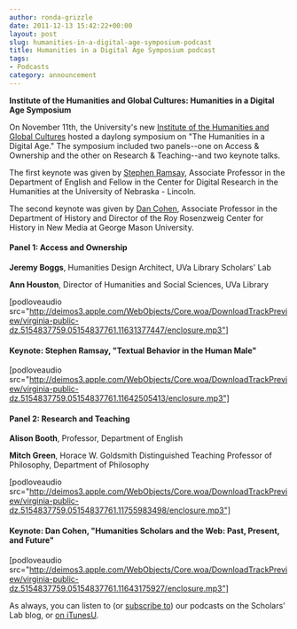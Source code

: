 ```yaml
---
author: ronda-grizzle
date: 2011-12-13 15:42:22+00:00
layout: post
slug: humanities-in-a-digital-age-symposium-podcast
title: Humanities in a Digital Age Symposium podcast
tags:
- Podcasts
category: announcement
---
```


**Institute of the Humanities and Global Cultures: Humanities in a Digital Age Symposium**


On November 11th, the University's new [Institute of the Humanities and Global Cultures](http://www.virginia.edu/humanities/) hosted a daylong symposium on "The Humanities in a Digital Age." The symposium included two panels--one on Access & Ownership and the other on Research & Teaching--and two keynote talks.





The first keynote was given by [Stephen Ramsay](http://english.unl.edu/faculty/profs/sramsay.html), Associate Professor in the Department of English and Fellow in the Center for Digital Research in the Humanities at the University of Nebraska - Lincoln.





The second keynote was given by [Dan Cohen](http://www.dancohen.org/), Associate Professor in the Department of History and Director of the Roy Rosenzweig Center for History in New Media at George Mason University.




#### Panel 1: Access and Ownership




**Jeremy Boggs**, Humanities Design Architect, UVa Library Scholars' Lab  

**Ann Houston**, Director of Humanities and Social Sciences, UVa Library




[podloveaudio src="http://deimos3.apple.com/WebObjects/Core.woa/DownloadTrackPreview/virginia-public-dz.5154837759.05154837761.11631377447/enclosure.mp3"]





#### Keynote: Stephen Ramsay, "Textual Behavior in the Human Male"




[podloveaudio src="http://deimos3.apple.com/WebObjects/Core.woa/DownloadTrackPreview/virginia-public-dz.5154837759.05154837761.11642505413/enclosure.mp3"]





#### Panel 2: Research and Teaching




**Alison Booth**, Professor, Department of English  

**Mitch Green**, Horace W. Goldsmith Distinguished Teaching Professor of Philosophy, Department of Philosophy




[podloveaudio src="http://deimos3.apple.com/WebObjects/Core.woa/DownloadTrackPreview/virginia-public-dz.5154837759.05154837761.11755983498/enclosure.mp3"]





#### Keynote: Dan Cohen, "Humanities Scholars and the Web: Past, Present, and Future"




[podloveaudio src="http://deimos3.apple.com/WebObjects/Core.woa/DownloadTrackPreview/virginia-public-dz.5154837759.05154837761.11643175927/enclosure.mp3"]





As always, you can listen to (or [subscribe to](http://www.scholarslab.org/category/podcasts/)) our podcasts on the Scholars' Lab blog, or [on iTunesU](http://itunes.apple.com/us/itunes-u/scholars-lab-speaker-series/id401906619).
